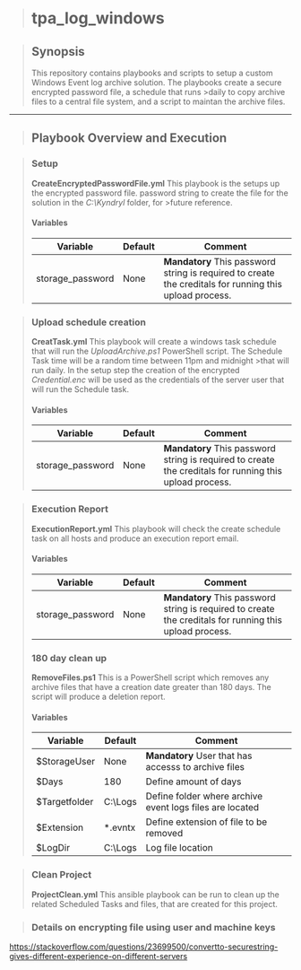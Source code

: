 ># tpa_log_windows
>

>## Synopsis
>This repository contains playbooks and scripts to setup a custom Windows Event log archive solution. The playbooks create a secure encrypted password file, a schedule that runs >daily to copy archive files to a central file system, and a script to maintan the archive files. 
---

>## Playbook Overview and Execution

>### Setup  
>**CreateEncryptedPasswordFile.yml** This playbook is the setups up the encrypted password file. password string to create the file for the solution in the *C:\Kyndryl* folder, for >future reference. 
>#### Variables
>| Variable | Default  | Comment |
>| --- | ---  | --- |
>| storage_password | None | **Mandatory** This password string is required to create the creditals for running this upload process.  

>### Upload schedule creation 
>**CreatTask.yml** This playbook will create a windows task schedule that will run the *UploadArchive.ps1* PowerShell script. The Schedule Task time will be a random time between 11pm and midnight >that will run daily. In the setup step the creation of the encrypted *Credential.enc* will be used as the credentials of the server user that will run the Schedule task.  
>#### Variables
>| Variable | Default  | Comment |
>| --- | ---  | --- |
>| storage_password | None | **Mandatory** This password string is required to create the creditals for running this upload process.

>### Execution Report
>**ExecutionReport.yml** This playbook will check the create schedule task on all hosts and produce an execution report email.
>#### Variables
>| Variable | Default  | Comment |
>| --- | ---  | --- |
>| storage_password | None | **Mandatory** This password string is required to create the creditals for running this upload process.
>### 180 day clean up
>**RemoveFiles.ps1** This is a PowerShell script which removes any archive files that have a creation date greater than 180 days. The script will produce a deletion report.
>#### Variables
>| Variable | Default  | Comment |
>| --- | ---  | --- |
>| $StorageUser | None | **Mandatory**  User that has accesss to archive files |
>| $Days | 180 | Define amount of days |
>| $Targetfolder | C:\Logs | Define folder where archive event logs files are located 
>| $Extension | *.evntx | Define extension of file to be removed 
>| $LogDir | C:\Logs | Log file location   


>### Clean Project
>**ProjectClean.yml** This ansible playbook can be run to clean up the related Scheduled Tasks and files, that are created for this project.

>### Details on encrypting file using user and machine keys
https://stackoverflow.com/questions/23699500/convertto-securestring-gives-different-experience-on-different-servers
